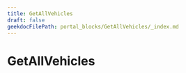 ```yaml
---
title: GetAllVehicles
draft: false
geekdocFilePath: portal_blocks/GetAllVehicles/_index.md
---
```

# GetAllVehicles